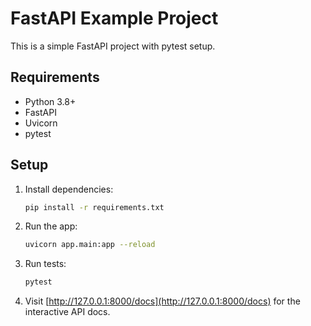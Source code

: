 # FastAPI Example Project

This is a simple FastAPI project with pytest setup.

## Requirements

- Python 3.8+
- FastAPI
- Uvicorn
- pytest

## Setup

1. Install dependencies:
    ```bash
    pip install -r requirements.txt
    ```

2. Run the app:
    ```bash
    uvicorn app.main:app --reload
    ```

3. Run tests:
    ```bash
    pytest
    ```

4. Visit [http://127.0.0.1:8000/docs](http://127.0.0.1:8000/docs) for the interactive API docs.
